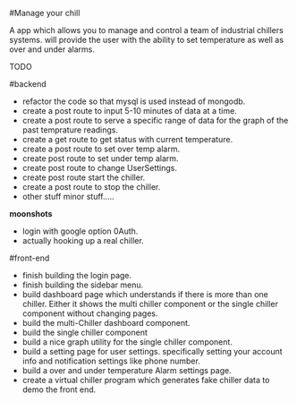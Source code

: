 #Manage your chill

A app which allows you to manage and control a team of industrial chillers systems. will provide the user with 
the ability to set temperature as well as over and under alarms.

TODO 

#backend
* refactor the code so that mysql is used instead of mongodb.
* create a post route to input 5-10 minutes of data at a time. 
* create a post route to serve a specific range of data for the graph of the past temprature readings.
* create a get route to get status with current temperature.
* create a post route to set over temp alarm.
* create post route to  set under temp alarm.
* create post route to change UserSettings. 
* create post route start the chiller.
* create a post route to stop the chiller.
* other stuff minor stuff.....

**moonshots**

* login with google option 0Auth.
* actually hooking up a real chiller.

#front-end

* finish building the login page.
* finish building the sidebar menu.
* build dashboard page which understands if there is more than one chiller.
  Either it shows the multi chiller component or the single chiller component without changing pages.
* build the multi-Chiller dashboard component.
* build the single chiller component 
* build a nice graph utility for the single chiller component.
* build a setting page for user settings. specifically setting your account info and notification settings like phone number.
* build a over and under temperature Alarm settings page.
* create a virtual chiller program which generates fake chiller data to demo the front end.
